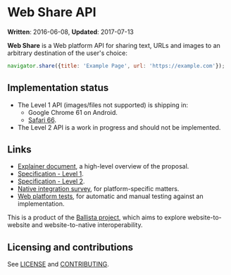 # Web Share API

**Written**: 2016-06-08, **Updated**: 2017-07-13

**Web Share** is a Web platform API for sharing text, URLs and images to an
arbitrary destination of the user's choice:

```js
navigator.share({title: 'Example Page', url: 'https://example.com'});
```

## Implementation status

* The Level 1 API (images/files not supported) is shipping in:
  * Google Chrome 61 on Android.
  * [Safari 66](https://developer.apple.com/safari/technology-preview/release-notes/#r66).
* The Level 2 API is a work in progress and should not be implemented.

## Links

* [Explainer document](docs/explainer.md), a high-level overview of the proposal.
* [Specification - Level 1](https://wicg.github.io/web-share/).
* [Specification - Level 2](https://wicg.github.io/web-share/level-2/).
* [Native integration survey](docs/native.md), for platform-specific matters.
* [Web platform
  tests](https://github.com/web-platform-tests/wpt/tree/master/web-share), for
  automatic and manual testing against an implementation.

This is a product of the [Ballista
project](https://github.com/chromium/ballista), which aims to explore
website-to-website and website-to-native interoperability.

## Licensing and contributions

See [LICENSE](LICENSE.md) and [CONTRIBUTING](CONTRIBUTING.md).
